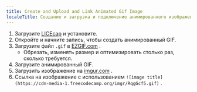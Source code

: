 ```yaml
---
title: Create and Upload and Link Animated Gif Image
localeTitle: Создание и загрузка и подключение анимированного изображения Gif
---
```

1.  Загрузите [LICEcap](http://www.cockos.com/licecap/) и установите.
2.  Откройте и начните запись, чтобы создать анимированный GIF.
3.  Загрузите файл `.gif` в [EZGIF.com](http://ezgif.com/optimize) .
    *   Обрезать, изменять размер и оптимизировать столько раз, сколько требуется.
4.  Загрузите анимированный GIF.
5.  Загрузить изображение на [imgur.com](http://imgur.com) .
6.  Ссылка на изображение с использованием `![image title](https://cdn-media-1.freecodecamp.org/imgr/RqgGcf5.gif)` .